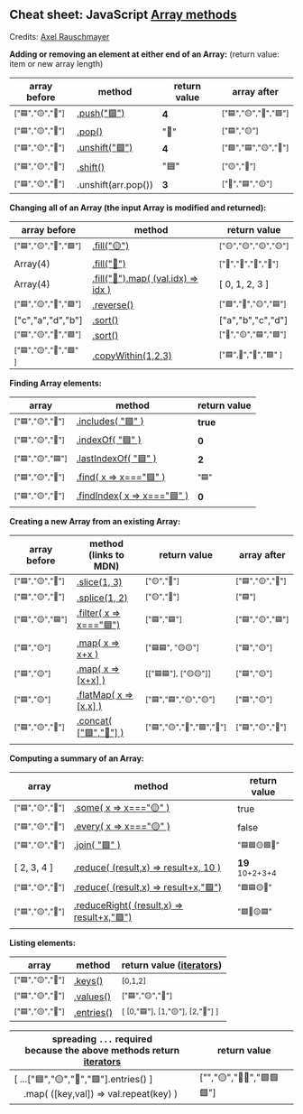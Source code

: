 ## Cheat sheet: JavaScript [Array methods](https://developer.mozilla.org/en-US/docs/Web/JavaScript/Reference/Global_Objects/Array) 

Credits: [Axel Rauschmayer](https://gist.github.com/rauschma/6cdeb4af7586aa03baed2f925e0a084b)

**Adding or removing an element at either end of an Array:** (return value: item or new array length)

| array before | method | return value | array after |
|---|---|---|---|
|<sup>["🟦","🟡","🔺"]</sup>|[.push("🟩")](https://developer.mozilla.org/en-US/docs/Web/JavaScript/Reference/Global_Objects/Array/push)|**4**|<sup>["🟦","🟡","🔺","🟩"]</sup>|
|<sup>["🟦","🟡","🔺"]</sup>|[.pop()](https://developer.mozilla.org/en-US/docs/Web/JavaScript/Reference/Global_Objects/Array/pop)|"🔺"|<sup>["🟦","🟡"]</sup>|
|<sup>["🟦","🟡","🔺"]</sup>|[.unshift("🟩")](https://developer.mozilla.org/en-US/docs/Web/JavaScript/Reference/Global_Objects/Array/unshift)|**4**|<sup>["🟩","🟦","🟡","🔺"]</sup>|
|<sup>["🟦","🟡","🔺"]</sup>|[.shift()](https://developer.mozilla.org/en-US/docs/Web/JavaScript/Reference/Global_Objects/Array/shift)|"🟦"|<sup>["🟡","🔺"]</sup>|
|<sup>["🟦","🟡","🔺"]</sup>|.unshift(arr.pop())|**3**|<sup>["🔺","🟦","🟡"]</sup>|

**Changing all of an Array (the input Array is modified and returned):** 

| array before | method | return value |
|---|---|---|
|<sup>["🟦","🟡","🔺","🟩"]</sup>|[.fill("🟡")](https://developer.mozilla.org/en-US/docs/Web/JavaScript/Reference/Global_Objects/Array/fill)|<sup>["🟡","🟡","🟡","🟡"]</sup>|
|Array(4)|[.fill("🔺")](https://developer.mozilla.org/en-US/docs/Web/JavaScript/Reference/Global_Objects/Array/fill)|<sup>["🔺","🔺","🔺","🔺"]</sup>|
|Array(4)|[.fill("🔺").map( (val,idx) => idx )](https://developer.mozilla.org/en-US/docs/Web/JavaScript/Reference/Global_Objects/Array/fill)|[ 0, 1, 2, 3 ]|
|<sup>["🟦","🟡","🔺","🟩"]</sup>|[.reverse()](https://developer.mozilla.org/en-US/docs/Web/JavaScript/Reference/Global_Objects/Array/reverse)|<sup>["🟩","🔺","🟡","🟦"]</sup>|
|["c","a","d","b"]|[.sort()](https://developer.mozilla.org/en-US/docs/Web/JavaScript/Reference/Global_Objects/Array/sort)|["a","b","c","d"]|
|<sup>["🟦","🟡","🔺","🟩"]</sup>|[.sort()](https://developer.mozilla.org/en-US/docs/Web/JavaScript/Reference/Global_Objects/Array/sort)|<sup>["🔺","🟡","🟦","🟩"]</sup>|
|<sup>["🟦","🟡","🔺","🟩" ]</sup>|[.copyWithin(1,2,3)](https://developer.mozilla.org/en-US/docs/Web/JavaScript/Reference/Global_Objects/Array/copyWithin)|<sup>["🟦",🔺","🔺","🟩" ]</sup>|

**Finding Array elements:**  

| array | method | return value |
|---|---|---|
|<sup>["🟦","🟡","🔺"]</sup>|[.includes( "🟦" )](https://developer.mozilla.org/en-US/docs/Web/JavaScript/Reference/Global_Objects/Array/includes)|**true**|
|<sup>["🟦","🟡","🔺"]</sup>|[.indexOf( "🟦" )](https://developer.mozilla.org/en-US/docs/Web/JavaScript/Reference/Global_Objects/Array/indexof)|**0**|
|<sup>["🟦","🟡","🟦"]</sup>|[.lastIndexOf( "🟦" )](https://developer.mozilla.org/en-US/docs/Web/JavaScript/Reference/Global_Objects/Array/lastindexof)|**2**|
|<sup>["🟦","🟡","🔺"]</sup>|[.find( x => x==="🟦" )](https://developer.mozilla.org/en-US/docs/Web/JavaScript/Reference/Global_Objects/Array/find)|<sup>"🟦"</sup>|
|<sup>["🟦","🟡","🔺"]</sup>|[.findIndex( x => x==="🟦" )](https://developer.mozilla.org/en-US/docs/Web/JavaScript/Reference/Global_Objects/Array/findIndex)|**0**|

**Creating a new Array from an existing Array:**

| array before | method (links to MDN)                                                                                                    | return value | array after |
|---|--------------------------------------------------------------------------------------------------------------------------|---|---|
|<sup>["🟦","🟡","🔺"]</sup>| [.slice(1, 3)](https://developer.mozilla.org/en-US/docs/Web/JavaScript/Reference/Global_Objects/Array/slice)             |<sup>["🟡","🔺"]</sup>|<sup>["🟦","🟡","🔺"]</sup>|
|<sup>["🟦","🟡","🔺"]</sup>| [.splice(1, 2)](https://developer.mozilla.org/en-US/docs/Web/JavaScript/Reference/Global_Objects/Array/splice)           |<sup>["🟡","🔺"]</sup>|<sup>["🟦"]</sup>|
|<sup>["🟦","🟡","🟦"]</sup>| [.filter( x => x==="🟦")](https://developer.mozilla.org/en-US/docs/Web/JavaScript/Reference/Global_Objects/Array/filter) |<sup>["🟦","🟦"]</sup>|<sup>["🟦","🟡","🟦"]</sup>|
|<sup>["🟦","🟡"]</sup>| [.map( x => x+x )](https://developer.mozilla.org/en-US/docs/Web/JavaScript/Reference/Global_Objects/Array/map)           |<sup>["🟦🟦", "🟡🟡"]</sup>|<sup>["🟦","🟡"]</sup>|
|<sup>["🟦","🟡"]</sup>| [.map( x => [x+x] )](https://developer.mozilla.org/en-US/docs/Web/JavaScript/Reference/Global_Objects/Array/map)         |<sup>[["🟦🟦"], ["🟡🟡"]]</sup>|<sup>["🟦","🟡"]</sup>|
|<sup>["🟦","🟡"]</sup>| [.flatMap( x => [x,x] )](https://developer.mozilla.org/en-US/docs/Web/JavaScript/Reference/Global_Objects/Array/FlatMap) |<sup>["🟦","🟦","🟡","🟡"]</sup>|<sup>["🟦","🟡"]</sup>|
|<sup>["🟦","🟡","🔺"]</sup>| [.concat( ["🟩","🔴"] )](https://developer.mozilla.org/en-US/docs/Web/JavaScript/Reference/Global_Objects/Array/concat)  |<sup>["🟦","🟡","🔺","🟩","🔴"]</sup>|<sup>["🟦","🟡","🔺"]</sup>|

**Computing a summary of an Array:**  

| array | method | return value|
|---|---|---|
|<sup>["🟦","🟡","🔺"]</sup>|[.some( x => x==="🟡" )](https://developer.mozilla.org/en-US/docs/Web/JavaScript/Reference/Global_Objects/Array/some)|true|
|<sup>["🟦","🟡","🔺"]</sup>|[.every( x => x==="🟡" )](https://developer.mozilla.org/en-US/docs/Web/JavaScript/Reference/Global_Objects/Array/every)|false|
|<sup>["🟦","🟡","🔺"]</sup>|[.join( "🟩" )](https://developer.mozilla.org/en-US/docs/Web/JavaScript/Reference/Global_Objects/Array/join)|<sup>"🟦🟩🟡🟩🔺"</sup>|
|[ 2, 3, 4 ]|[.reduce( (result,x) => result+x, 10 )](https://developer.mozilla.org/en-US/docs/Web/JavaScript/Reference/Global_Objects/Array/reduce)|**19**<sup> 10+2+3+4</sup>|
|<sup>["🟦","🟡","🔺"]</sup>|[.reduce( (result,x) => result+x,"🟩")](https://developer.mozilla.org/en-US/docs/Web/JavaScript/Reference/Global_Objects/Array/reduce)|<sup>"🟩🟦🟡🔺"</sup>|
|<sup>["🟦","🟡","🔺"]</sup>|[.reduceRight( (result,x) => result+x,"🟩")](https://developer.mozilla.org/en-US/docs/Web/JavaScript/Reference/Global_Objects/Array/reduceright)|<sup>"🟩🔺🟡🟦"</sup>|

**Listing elements:**  

| array | method | return value ([iterators](https://developer.mozilla.org/en-US/docs/Web/JavaScript/Guide/Iterators_and_Generators#iterators)) |
|---|---|---|
|<sup>["🟦","🟡","🔺"]</sup>|[.keys()](https://developer.mozilla.org/en-US/docs/Web/JavaScript/Reference/Global_Objects/Array/keys)|<sup>[0,1,2]</sup>|
|<sup>["🟦","🟡","🔺"]</sup>|[.values()](https://developer.mozilla.org/en-US/docs/Web/JavaScript/Reference/Global_Objects/Array/values)|<sup>["🟦","🟡","🔺"]</sup>|
|<sup>["🟦","🟡","🔺"]</sup>|[.entries()](https://developer.mozilla.org/en-US/docs/Web/JavaScript/Reference/Global_Objects/Array/entries)|<sup>[ [0,"🟦"], [1,"🟡"], [2,"🔺"] ]</sup>|

| spreading `...` required<br>because the above methods return [iterators](https://developer.mozilla.org/en-US/docs/Web/JavaScript/Guide/Iterators_and_Generators#iterators)| return value |
|---|---|
|[ ...["🟦","🟡","🔺","🟩"].entries() ]<br>&nbsp;&nbsp;&nbsp;&nbsp;.map( ([key,val]) => val.repeat(key) )|["","🟡","🔺🔺","🟩🟩🟩"]|


